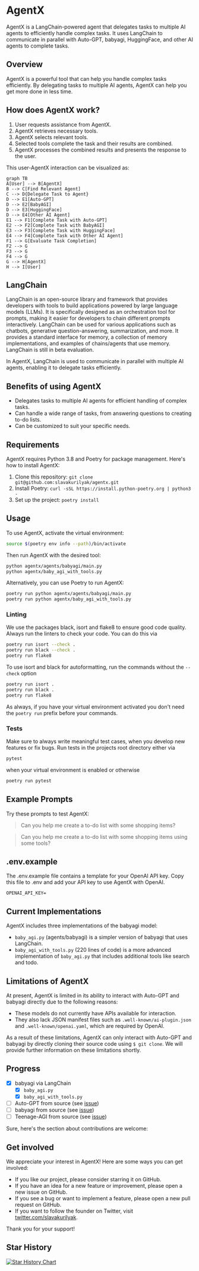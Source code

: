 # AgentX

AgentX is a LangChain-powered agent that delegates tasks to multiple AI agents to efficiently handle complex tasks. It uses LangChain to communicate in parallel with Auto-GPT, babyagi, HuggingFace, and other AI agents to complete tasks.

## Overview

AgentX is a powerful tool that can help you handle complex tasks efficiently. By delegating tasks to multiple AI agents, AgentX can help you get more done in less time.

## How does AgentX work?

1. User requests assistance from AgentX.
2. AgentX retrieves necessary tools.
3. AgentX selects relevant tools.
4. Selected tools complete the task and their results are combined.
5. AgentX processes the combined results and presents the response to the user.

This user-AgentX interaction can be visualized as:

```mermaid
graph TB
A[User] --> B[AgentX]
B --> C[Find Relevant Agent]
C --> D{Delegate Task to Agent}
D --> E1[Auto-GPT]
D --> E2[BabyAGI]
D --> E3[HuggingFace]
D --> E4[Other AI Agent]
E1 --> F1[Complete Task with Auto-GPT]
E2 --> F2[Complete Task with BabyAGI]
E3 --> F3[Complete Task with HuggingFace]
E4 --> F4[Complete Task with Other AI Agent]
F1 --> G[Evaluate Task Completion]
F2 --> G
F3 --> G
F4 --> G
G --> H[AgentX]
H --> I[User]
```

## LangChain

LangChain is an open-source library and framework that provides developers with tools to build applications powered by large language models (LLMs). It is specifically designed as an orchestration tool for prompts, making it easier for developers to chain different prompts interactively. LangChain can be used for various applications such as chatbots, generative question-answering, summarization, and more. It provides a standard interface for memory, a collection of memory implementations, and examples of chains/agents that use memory. LangChain is still in beta evaluation.

In AgentX, LangChain is used to communicate in parallel with multiple AI agents, enabling it to delegate tasks efficiently.

## Benefits of using AgentX

-  Delegates tasks to multiple AI agents for efficient handling of complex tasks.
-  Can handle a wide range of tasks, from answering questions to creating to-do lists.
-  Can be customized to suit your specific needs.

## Requirements

AgentX requires Python 3.8 and Poetry for package management. Here's how to install AgentX:

1. Clone this repository: `git clone git@github.com:slavakurilyak/agentx.git`
2. Install Poetry: `curl -sSL https://install.python-poetry.org | python3 -`
3. Set up the project: `poetry install`

## Usage

To use AgentX, activate the virtual environment:

```bash
source $(poetry env info --path)/bin/activate
```

Then run AgentX with the desired tool:

```bash
python agentx/agents/babyagi/main.py
python agentx/baby_agi_with_tools.py
```

Alternatively, you can use Poetry to run AgentX:

```bash
poetry run python agentx/agents/babyagi/main.py
poetry run python agentx/baby_agi_with_tools.py
```

### Linting

We use the packages black, isort and flake8 to ensure good code quality.
Always run the linters to check your code. You can do this via

```bash
poetry run isort --check .
poetry run black --check .
poetry run flake8
```

To use isort and black for autoformatting, run the commands without
the `--check` option

```bash
poetry run isort .
poetry run black .
poetry run flake8
```

As always, if you have your virtual environment activated you don't need
the `poetry run` prefix before your commands.

### Tests

Make sure to always write meaningful test cases, when you develop new features or fix bugs.
Run tests in the projects root directory either via

```bash
pytest
```
when your virtual environment is enabled or otherwise
```bash
poetry run pytest
```


## Example Prompts

Try these prompts to test AgentX:

> Can you help me create a to-do list with some shopping items?

> Can you help me create a to-do list with some shopping items using some tools?

## .env.example

The .env.example file contains a template for your OpenAI API key. Copy this file to .env and add your API key to use AgentX with OpenAI.

```
OPENAI_API_KEY=
```

## Current Implementations

AgentX includes three implementations of the babyagi model:

-  `baby_agi.py` (agents/babyagi) is a simpler version of babyagi that uses LangChain.
-  `baby_agi_with_tools.py` (220 lines of code) is a more advanced implementation of `baby_agi.py` that includes additional tools like search and todo.

## Limitations of AgentX

At present, AgentX is limited in its ability to interact with Auto-GPT and babyagi directly due to the following reasons:

-  These models do not currently have APIs available for interaction.
-  They also lack JSON manifest files such as `.well-known/ai-plugin.json` and `.well-known/openai.yaml`, which are required by OpenAI.

As a result of these limitations, AgentX can only interact with Auto-GPT and babyagi by directly cloning their source code using `$ git clone`. We will provide further information on these limitations shortly.

## Progress

-  [x] babyagi via LangChain
    - [x] `baby_agi.py`
    - [x] `baby_agi_with_tools.py`
- [ ] Auto-GPT from source (see [issue](https://github.com/slavakurilyak/agentx/issues/1))
- [ ] babyagi from source (see [issue](https://github.com/slavakurilyak/agentx/issues/2))
- [ ] Teenage-AGI from source (see [issue](https://github.com/slavakurilyak/agentx/issues/3))

Sure, here's the section about contributions are welcome:

## Get involved

We appreciate your interest in AgentX! Here are some ways you can get involved:

-   If you like our project, please consider starring it on GitHub.
-   If you have an idea for a new feature or improvement, please open a new issue on GitHub.
-   If you see a bug or want to implement a feature, please open a new pull request on GitHub.
-   If you want to follow the founder on Twitter, visit [twitter.com/slavakurilyak](https://twitter.com/slavakurilyak).

Thank you for your support!

## Star History

[![Star History Chart](https://api.star-history.com/svg?repos=slavakurilyak/AgentX&type=Date)](https://star-history.com/#slavakurilyak/AgentX&Date)
